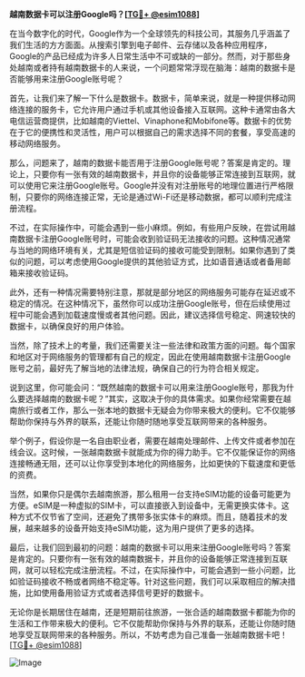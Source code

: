 **越南数据卡可以注册Google吗？[[TG💪+ @esim1088](https://t.me/s/esim1088)]**

在当今数字化的时代，Google作为一个全球领先的科技公司，其服务几乎涵盖了我们生活的方方面面。从搜索引擎到电子邮件、云存储以及各种应用程序，Google的产品已经成为许多人日常生活中不可或缺的一部分。然而，对于那些身处越南或者持有越南数据卡的人来说，一个问题常常浮现在脑海：越南的数据卡是否能够用来注册Google账号呢？

首先，让我们来了解一下什么是数据卡。数据卡，简单来说，就是一种提供移动网络连接的服务卡，它允许用户通过手机或其他设备接入互联网。这种卡通常由各大电信运营商提供，比如越南的Viettel、Vinaphone和Mobifone等。数据卡的优势在于它的便携性和灵活性，用户可以根据自己的需求选择不同的套餐，享受高速的移动网络服务。

那么，问题来了，越南的数据卡能否用于注册Google账号呢？答案是肯定的。理论上，只要你有一张有效的越南数据卡，并且你的设备能够正常连接到互联网，就可以使用它来注册Google账号。Google并没有对注册账号的地理位置进行严格限制，只要你的网络连接正常，无论是通过Wi-Fi还是移动数据，都可以顺利完成注册流程。

不过，在实际操作中，可能会遇到一些小麻烦。例如，有些用户反映，在尝试用越南数据卡注册Google账号时，可能会收到验证码无法接收的问题。这种情况通常与当地的网络环境有关，尤其是短信验证码的接收可能受到限制。如果你遇到了类似的问题，可以考虑使用Google提供的其他验证方式，比如语音通话或者备用邮箱来接收验证码。

此外，还有一种情况需要特别注意，那就是部分地区的网络服务可能存在延迟或不稳定的情况。在这种情况下，虽然你可以成功注册Google账号，但在后续使用过程中可能会遇到加载速度慢或者其他问题。因此，建议选择信号稳定、网速较快的数据卡，以确保良好的用户体验。

当然，除了技术上的考量，我们还需要关注一些法律和政策方面的问题。每个国家和地区对于网络服务的管理都有自己的规定，因此在使用越南数据卡注册Google账号之前，最好先了解当地的法律法规，确保自己的行为符合相关规定。

说到这里，你可能会问：“既然越南的数据卡可以用来注册Google账号，那我为什么要选择越南的数据卡呢？”其实，这取决于你的具体需求。如果你经常需要在越南旅行或者工作，那么一张本地的数据卡无疑会为你带来极大的便利。它不仅能够帮助你保持与外界的联系，还能让你随时随地享受互联网带来的各种服务。

举个例子，假设你是一名自由职业者，需要在越南处理邮件、上传文件或者参加在线会议。这时候，一张越南数据卡就能成为你的得力助手。它不仅能保证你的网络连接畅通无阻，还可以让你享受到本地化的网络服务，比如更快的下载速度和更低的资费。

当然，如果你只是偶尔去越南旅游，那么租用一台支持eSIM功能的设备可能更为方便。eSIM是一种虚拟的SIM卡，可以直接嵌入到设备中，无需更换实体卡。这种方式不仅节省了空间，还避免了携带多张实体卡的麻烦。而且，随着技术的发展，越来越多的设备开始支持eSIM功能，这为用户提供了更多的选择。

最后，让我们回到最初的问题：越南的数据卡可以用来注册Google账号吗？答案是肯定的。只要你有一张有效的越南数据卡，并且你的设备能够正常连接到互联网，就可以轻松完成注册流程。不过，在实际操作中，可能会遇到一些小问题，比如验证码接收不畅或者网络不稳定等。针对这些问题，我们可以采取相应的解决措施，比如使用备用验证方式或者选择信号更好的数据卡。

无论你是长期居住在越南，还是短期前往旅游，一张合适的越南数据卡都能为你的生活和工作带来极大的便利。它不仅能帮助你保持与外界的联系，还能让你随时随地享受互联网带来的各种服务。所以，不妨考虑为自己准备一张越南数据卡吧！[[TG💪+ @esim1088](https://t.me/s/esim1088)]

![Image](https://i.postimg.cc/4NQfJmqS/Snipaste-2025-05-13-00-14-12.png)
